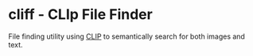 # cliff - CLIp File Finder
File finding utility using [CLIP](https://github.com/openai/CLIP) to semantically search for both images and text.
